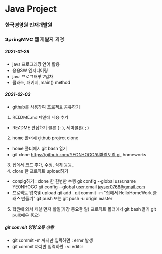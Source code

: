 # Java Project
### 한국경영원 인재개발원
### SpringMVC 웹 개발자 과정

##### 2021-01-28

* java 프로그래밍 언어 활용
* 응용SW 엔지니어링
* java 프로그래밍 2일차
* 클래스, 패키지, main() method

##### 2021-02-03
* github를 사용하여 프로젝트 공유하기
1. REEDME.md 파일에 내용 추가
*	README 편집하기
	콜론 ( : ), 세미콜론( ; )
2. home 폴더에 github project clone
* home 폴더에서 git bash 열기
* git clone https://github.com/YEONHOGO/리파리토리.git homeworks

3. 집에서 코드 추가, 수정, 삭제 등등..
4. clone 한 프로젝트 upload하기
* conpig하기 : clone 한 한번만 수행
	git config --global user.name YEONHOGO
	git config --global user.email jayser0768@gmail.com
* 프로젝트 압축및 upload
	git add .
	git commit -m "집에서 HelloHomeWork 클래스 만들기"
	git push 또는 git push -u origin master

5. 학원에 와서 제일 먼저 할일(가장 중요한 일)
	프로젝트 폴더에서 git bash 열기
	git pull(매우 중요)

##### git commit 명령 오류 상황
* git commit -m 까지만 입력하면 : error 발생
* git commit 까지만 입력하면 : vi editor